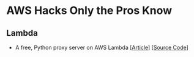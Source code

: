 #  AWS Hacks Only the Pros Know

## Lambda
* A free, Python proxy server on AWS Lambda [[Article](https://ianwhitestone.work/free-python-proxy-server/)] [[Source Code](https://github.com/ian-whitestone/python-proxy-server)]
